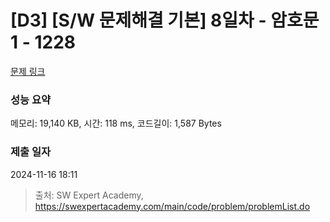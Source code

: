# [D3] [S/W 문제해결 기본] 8일차 - 암호문1 - 1228 

[문제 링크](https://swexpertacademy.com/main/code/problem/problemDetail.do?contestProbId=AV14w-rKAHACFAYD) 

### 성능 요약

메모리: 19,140 KB, 시간: 118 ms, 코드길이: 1,587 Bytes

### 제출 일자

2024-11-16 18:11



> 출처: SW Expert Academy, https://swexpertacademy.com/main/code/problem/problemList.do
